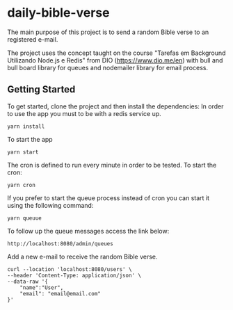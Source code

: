 # daily-bible-verse

The main purpose of this project is to send a random Bible verse to an registered e-mail.

The project uses the concept taught on the course "Tarefas em Background
Utilizando Node.js e Redis" from DIO (https://www.dio.me/en) with bull and bull board library for queues and nodemailer library for email process.

## Getting Started

To get started, clone the project and then install the dependencies:
In order to use the app you must to be with a redis service up.

```
yarn install
```

To start the app

```
yarn start
```

The cron is defined to run every minute in order to be tested.
To start the cron:

```
yarn cron
```

If you prefer to start the queue process instead of cron you can start it using the following command:

```
yarn queuue
```

To follow up the queue messages access the link below:

```
http://localhost:8080/admin/queues
```

Add a new e-mail to receive the random Bible verse.

```
curl --location 'localhost:8080/users' \
--header 'Content-Type: application/json' \
--data-raw '{
    "name":"User",
    "email": "email@email.com"
}'
```